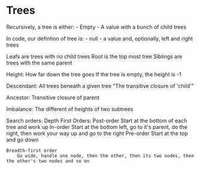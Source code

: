 # Trees

Recursively, a tree is either:
    - Empty
    - A value with a bunch of child trees

In code, our defintion of tree is:
    - null
    - a value and, optionally, left and right trees

Leafs are trees with no child trees
Root is the top most tree
Siblings are trees with the same parent

Height: How far down the tree goes
If the tree is empty, the height is -1

Descendant: All trees beneath a given tree
"The transitive closure of 'child'"

Ancestor: Transitive closure of parent

Imbalance: The different of heights of two subtrees

Search orders:
    Depth First Orders:
        Post-order
            Start at the bottom of each tree and work up
        In-order
            Start at the bottom left, go to it's parent, do the right, then work your way up and go to the right
        Pre-order
            Start at the top and go down

    Breadth-first order
        Go wide, handle one node, then the other, then its two nodes, then the other's two nodes and so on